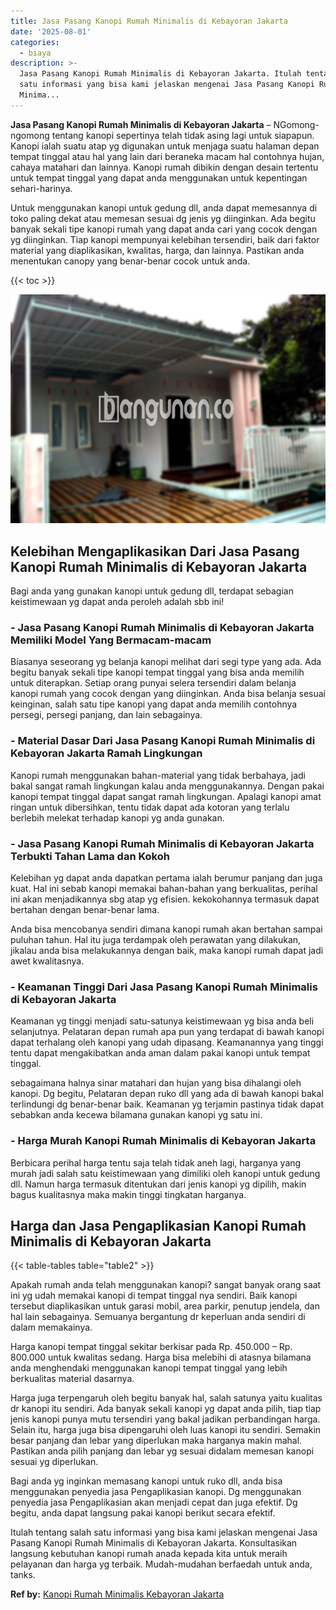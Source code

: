 ```yaml
---
title: Jasa Pasang Kanopi Rumah Minimalis di Kebayoran Jakarta
date: '2025-08-01'
categories:
  - biaya
description: >-
  Jasa Pasang Kanopi Rumah Minimalis di Kebayoran Jakarta. Itulah tentang salah
  satu informasi yang bisa kami jelaskan mengenai Jasa Pasang Kanopi Rumah
  Minima...
---
```


**Jasa Pasang Kanopi Rumah Minimalis di Kebayoran Jakarta** – NGomong-ngomong tentang kanopi sepertinya telah tidak asing lagi untuk siapapun. Kanopi ialah suatu atap yg digunakan untuk menjaga suatu halaman depan tempat tinggal atau hal yang lain dari beraneka macam hal contohnya hujan, cahaya matahari dan lainnya. Kanopi rumah dibikin dengan desain tertentu untuk tempat tinggal yang dapat anda menggunakan untuk kepentingan sehari-harinya.

Untuk menggunakan kanopi untuk gedung dll, anda dapat memesannya di toko paling dekat atau memesan sesuai dg jenis yg diinginkan. Ada begitu banyak sekali tipe kanopi rumah yang dapat anda cari yang cocok dengan yg diinginkan. Tiap kanopi mempunyai kelebihan tersendiri, baik dari faktor material yang diaplikasikan, kwalitas, harga, dan lainnya. Pastikan anda menentukan canopy yang benar-benar cocok untuk anda.

{{< toc >}}

![Jasa Pasang Kanopi Rumah Minimalis di Kebayoran Jakarta](/images/harga-kanopi-minimalis-45.png)

## Kelebihan Mengaplikasikan Dari Jasa Pasang Kanopi Rumah Minimalis di Kebayoran Jakarta

Bagi anda yang gunakan kanopi untuk gedung dll, terdapat sebagian keistimewaan yg dapat anda peroleh adalah sbb ini!

### \- Jasa Pasang Kanopi Rumah Minimalis di Kebayoran Jakarta Memiliki Model Yang Bermacam-macam

Biasanya seseorang yg belanja kanopi melihat dari segi type yang ada. Ada begitu banyak sekali tipe kanopi tempat tinggal yang bisa anda memilih untuk diterapkan. Setiap orang punyai selera tersendiri dalam belanja kanopi rumah yang cocok dengan yang diinginkan. Anda bisa belanja sesuai keinginan, salah satu tipe kanopi yang dapat anda memilih contohnya persegi, persegi panjang, dan lain sebagainya.

### \- Material Dasar Dari Jasa Pasang Kanopi Rumah Minimalis di Kebayoran Jakarta Ramah Lingkungan

Kanopi rumah menggunakan bahan-material yang tidak berbahaya, jadi bakal sangat ramah lingkungan kalau anda menggunakannya. Dengan pakai kanopi tempat tinggal dapat sangat ramah lingkungan. Apalagi kanopi amat ringan untuk dibersihkan, tentu tidak dapat ada kotoran yang terlalu berlebih melekat terhadap kanopi yg anda gunakan.

### \- Jasa Pasang Kanopi Rumah Minimalis di Kebayoran Jakarta Terbukti Tahan Lama dan Kokoh

Kelebihan yg dapat anda dapatkan pertama ialah berumur panjang dan juga kuat. Hal ini sebab kanopi memakai bahan-bahan yang berkualitas, perihal ini akan menjadikannya sbg atap yg efisien. kekokohannya termasuk dapat bertahan dengan benar-benar lama.

Anda bisa mencobanya sendiri dimana kanopi rumah akan bertahan sampai puluhan tahun. Hal itu juga terdampak oleh perawatan yang dilakukan, jikalau anda bisa melakukannya dengan baik, maka kanopi rumah dapat jadi awet kwalitasnya.

### \- Keamanan Tinggi Dari Jasa Pasang Kanopi Rumah Minimalis di Kebayoran Jakarta

Keamanan yg tinggi menjadi satu-satunya keistimewaan yg bisa anda beli selanjutnya. Pelataran depan rumah apa pun yang terdapat di bawah kanopi dapat terhalang oleh kanopi yang udah dipasang. Keamanannya yang tinggi tentu dapat mengakibatkan anda aman dalam pakai kanopi untuk tempat tinggal.

sebagaimana halnya sinar matahari dan hujan yang bisa dihalangi oleh kanopi. Dg begitu, Pelataran depan ruko dll yang ada di bawah kanopi bakal terlindungi dg benar-benar baik. Keamanan yg terjamin pastinya tidak dapat sebabkan anda kecewa bilamana gunakan kanopi yg satu ini.

### \- Harga Murah Kanopi Rumah Minimalis di Kebayoran Jakarta

Berbicara perihal harga tentu saja telah tidak aneh lagi, harganya yang murah jadi salah satu keistimewaan yang dimiliki oleh kanopi untuk gedung dll. Namun harga termasuk ditentukan dari jenis kanopi yg dipilih, makin bagus kualitasnya maka makin tinggi tingkatan harganya.

## Harga dan Jasa Pengaplikasian Kanopi Rumah Minimalis di Kebayoran Jakarta

{{< table-tables table="table2" >}}

Apakah rumah anda telah menggunakan kanopi? sangat banyak orang saat ini yg udah memakai kanopi di tempat tinggal nya sendiri. Baik kanopi tersebut diaplikasikan untuk garasi mobil, area parkir, penutup jendela, dan hal lain sebagainya. Semuanya bergantung dr keperluan anda sendiri di dalam memakainya.

Harga kanopi tempat tinggal sekitar berkisar pada Rp. 450.000 – Rp. 800.000 untuk kwalitas sedang. Harga bisa melebihi di atasnya bilamana anda menghendaki menggunakan kanopi tempat tinggal yang lebih berkualitas material dasarnya.

Harga juga terpengaruh oleh begitu banyak hal, salah satunya yaitu kualitas dr kanopi itu sendiri. Ada banyak sekali kanopi yg dapat anda pilih, tiap tiap jenis kanopi punya mutu tersendiri yang bakal jadikan perbandingan harga. Selain itu, harga juga bisa dipengaruhi oleh luas kanopi itu sendiri. Semakin besar panjang dan lebar yang diperlukan maka harganya makin mahal. Pastikan anda pilih panjang dan lebar yg sesuai didalam memesan kanopi sesuai yg diperlukan.

Bagi anda yg inginkan memasang kanopi untuk ruko dll, anda bisa menggunakan penyedia jasa Pengaplikasian kanopi. Dg menggunakan penyedia jasa Pengaplikasian akan menjadi cepat dan juga efektif. Dg begitu, anda dapat langsung pakai kanopi berikut secara efektif.

Itulah tentang salah satu informasi yang bisa kami jelaskan mengenai Jasa Pasang Kanopi Rumah Minimalis di Kebayoran Jakarta. Konsultasikan langsung kebutuhan kanopi rumah anada kepada kita untuk meraih pelayanan dan harga yg terbaik. Mudah-mudahan berfaedah untuk anda, tanks.

**Ref by:**  [Kanopi Rumah Minimalis Kebayoran Jakarta](https://id.wikipedia.org/wiki/Kanopi)
